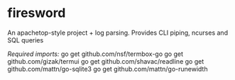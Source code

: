 # firesword
An apachetop-style project + log parsing. Provides CLI piping, ncurses and SQL queries

_Required imports:_
go get github.com/nsf/termbox-go
go get github.com/gizak/termui
go get github.com/shavac/readline
go get github.com/mattn/go-sqlite3
go get github.com/mattn/go-runewidth
